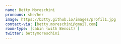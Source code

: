 ```yaml
---
name: Betty Moreschini
pronouns: she/her
image: https://b3tty.github.io/images/profil1.jpg
contact-via: [betty.moreschini@gmail.com]
room-type: [cabin (with Benoit) ]
twitter: bettymoreschini
---
```

